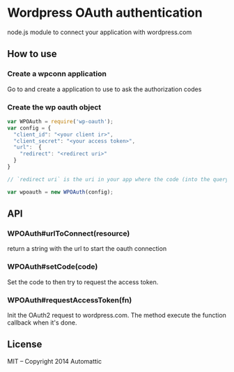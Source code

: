 
# Wordpress OAuth authentication

  node.js module to connect your application with wordpress.com


## How to use

### Create a wpconn application

Go to [](https://developer.wordpress.com) and create a application to use to ask the authorization codes

### Create the wp oauth object

```js
var WPOAuth = require('wp-oauth');
var config = {
  "client_id": "<your client ir>",
  "client_secret": "<your access token>",
  "url":  {
    "redirect": "<redirect uri>"
  }
}

// `redirect uri` is the uri in your app where the code (into the querystring) will be gotten.

var wpoauth = new WPOAuth(config);
```

## API

### WPOAuth#urlToConnect(resource)

return a string with the url to start the oauth connection

### WPOAuth#setCode(code)

Set the code to then try to request the access token.

### WPOAuth#requestAccessToken(fn)

Init the OAuth2 request to wordpress.com. The method execute the function callback when it's done.

## License

MIT – Copyright 2014 Automattic
